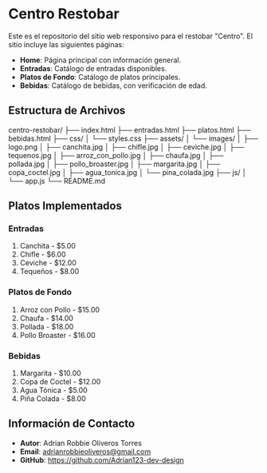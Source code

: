 # Centro Restobar

Este es el repositorio del sitio web responsivo para el restobar "Centro". El sitio incluye las siguientes páginas:

- **Home**: Página principal con información general.
- **Entradas**: Catálogo de entradas disponibles.
- **Platos de Fondo**: Catálogo de platos principales.
- **Bebidas**: Catálogo de bebidas, con verificación de edad.

## Estructura de Archivos
centro-restobar/
├── index.html
├── entradas.html
├── platos.html
├── bebidas.html
├── css/
│ └── styles.css
├── assets/
│ └── images/
│ ├── logo.png
│ ├── canchita.jpg
│ ├── chifle.jpg
│ ├── ceviche.jpg
│ ├── tequenos.jpg
│ ├── arroz_con_pollo.jpg
│ ├── chaufa.jpg
│ ├── pollada.jpg
│ ├── pollo_broaster.jpg
│ ├── margarita.jpg
│ ├── copa_coctel.jpg
│ ├── agua_tonica.jpg
│ └── pina_colada.jpg
├── js/
│ └── app.js
└── README.md


## Platos Implementados

### Entradas
1. Canchita - $5.00
2. Chifle - $6.00
3. Ceviche - $12.00
4. Tequeños - $8.00

### Platos de Fondo
1. Arroz con Pollo - $15.00
2. Chaufa - $14.00
3. Pollada - $18.00
4. Pollo Broaster - $16.00

### Bebidas
1. Margarita - $10.00
2. Copa de Coctel - $12.00
3. Agua Tónica - $5.00
4. Piña Colada - $8.00

## Información de Contacto

- **Autor**: Adrian Robbie Oliveros Torres
- **Email**: adrianrobbieoliveros@gmail.com
- **GitHub**: https://github.com/Adrian123-dev-design



